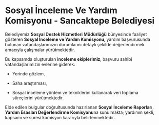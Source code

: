 # Sosyal İnceleme Ve Yardım Komisyonu - Sancaktepe Belediyesi

Belediyemiz **Sosyal Destek Hizmetleri Müdürlüğü** bünyesinde faaliyet gösteren **Sosyal İnceleme ve Yardım Komisyonu**, yardım başvurusunda bulunan vatandaşlarımızın durumlarını detaylı şekilde değerlendirmek amacıyla çalışmalar yürütmektedir.

Bu kapsamda oluşturulan **inceleme ekiplerimiz**, başvuru sahibi vatandaşlarımızın evlerine giderek:

-   Yerinde gözlem,

-   Saha araştırması,

-   Sosyal inceleme yöntem ve tekniklerini kullanarak veri toplama
    süreçlerini yürütmektedir.


Elde edilen bulgular doğrultusunda hazırlanan **Sosyal İnceleme Raporları**, **Yardım Esasları Değerlendirme Komisyonu**na sunulmakta; yardımın şekli, kapsamı ve süresi komisyon kararıyla belirlenmektedir.
